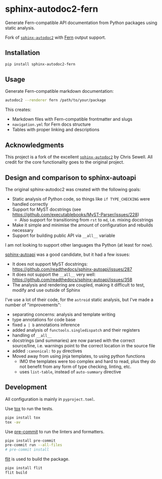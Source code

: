 # sphinx-autodoc2-fern

Generate Fern-compatible API documentation from Python packages using static analysis.

Fork of [`sphinx-autodoc2`](https://github.com/sphinx-extensions2/sphinx-autodoc2) with [Fern](https://buildwithfern.com) output support.

## Installation

```bash
pip install sphinx-autodoc2-fern
```

## Usage

Generate Fern-compatible markdown documentation:

```bash
autodoc2 --renderer fern /path/to/your/package
```

This creates:
- Markdown files with Fern-compatible frontmatter and slugs
- `navigation.yml` for Fern docs structure
- Tables with proper linking and descriptions

## Acknowledgments

This project is a fork of the excellent [`sphinx-autodoc2`](https://github.com/sphinx-extensions2/sphinx-autodoc2) by Chris Sewell. All credit for the core functionality goes to the original project.

## Design and comparison to sphinx-autoapi

The original sphinx-autodoc2 was created with the following goals:

- Static analysis of Python code, so things like `if TYPE_CHECKING` were handled correctly
- Support for MyST docstrings (see <https://github.com/executablebooks/MyST-Parser/issues/228>)
  - Also support for transitioning from `rst` to `md`, i.e. mixing docstrings
- Make it simple and minimise the amount of configuration and rebuilds necessary
- Support for building public API via `__all__` variable

I am not looking to support other languages tha Python (at least for now).

[sphinx-autoapi](https://github.com/readthedocs/sphinx-autoapi) was a good candidate, but it had a few issues:

- It does not support MyST docstrings: <https://github.com/readthedocs/sphinx-autoapi/issues/287>
- It does not support the `__all__` very well: <https://github.com/readthedocs/sphinx-autoapi/issues/358>
- The analysis and rendering are coupled, making it difficult to test, modify and use outside of Sphinx

I've use a lot of their code, for the `astroid` static analysis, but I've made a number of "improvements":

- separating concerns: analysis and template writing
- type annotations for code base
- fixed `a | b` annotations inference
- added analysis of `functools.singledispatch` and their registers
- handling of `__all__`
- docstrings (and summaries) are now parsed with the correct source/line, i.e. warnings point to the correct location in the source file
- added `:canonical:` to `py` directives
- Moved away from using jinja templates, to using python functions
  - IMO the templates were too complex and hard to read,
    plus they do not benefit from any form of type checking, linting, etc.
  - uses `list-table`, instead of `auto-summary` directive

## Development

All configuration is mainly in `pyproject.toml`.

Use [tox](https://tox.readthedocs.io/en/latest/) to run the tests.

```bash
pipx install tox
tox -av
```

Use [pre-commit](https://pre-commit.com/) to run the linters and formatters.

```bash
pipx install pre-commit
pre-commit run --all-files
# pre-commit install
```

[flit](https://flit.readthedocs.io/en/latest/) is used to build the package.

```bash
pipx install flit
flit build
```
